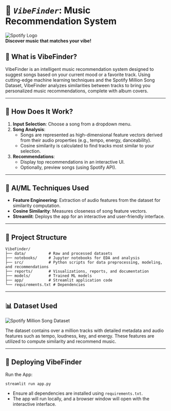 # 🎵 *`VibeFinder`*: Music Recommendation System

![Spotify Logo](https://upload.wikimedia.org/wikipedia/commons/2/26/Spotify_logo_with_text.svg)  
**Discover music that matches your vibe!**

## 🌟 **What is VibeFinder?**
VibeFinder is an intelligent music recommendation system designed to suggest songs based on your current mood or a favorite track. Using cutting-edge machine learning techniques and the Spotify Million Song Dataset, VibeFinder analyzes similarities between tracks to bring you personalized music recommendations, complete with album covers.  

---

## 🧠 **How Does It Work?**
1. **Input Selection**: Choose a song from a dropdown menu.
2. **Song Analysis**: 
   - Songs are represented as high-dimensional feature vectors derived from their audio properties (e.g., tempo, energy, danceability).
   - Cosine similarity is calculated to find tracks most similar to your selection.
3. **Recommendations**:
   - Display top recommendations in an interactive UI.
   - Optionally, preview songs (using Spotify API).

---

## 🔬 **AI/ML Techniques Used**
- **Feature Engineering**: Extraction of audio features from the dataset for similarity computation.
- **Cosine Similarity**: Measures closeness of song feature vectors.
- **Streamlit**: Deploys the app for an interactive and user-friendly interface.

---

## 📂 **Project Structure**
```
VibeFinder/
├── data/          # Raw and processed datasets
├── notebooks/     # Jupyter notebooks for EDA and analysis
├── src/           # Python scripts for data preprocessing, modeling, and recommendations
├── reports/       # Visualizations, reports, and documentation
├── models/        # Trained ML models
├── app/           # Streamlit application code
└── requirements.txt # Dependencies
```

---

## 📊 Dataset Used
![Spotify Million Song Dataset](https://www.kaggle.com/datasets/notshrirang/spotify-million-song-dataset)

The dataset contains over a million tracks with detailed metadata and audio features such as tempo, loudness, key, and energy. These features are utilized to compute similarity and recommend music.

---

## 🚀 Deploying VibeFinder
Run the App:
```
streamlit run app.py
```
- Ensure all dependencies are installed using `requirements.txt`.
- The app will run locally, and a browser window will open with the interactive interface.
